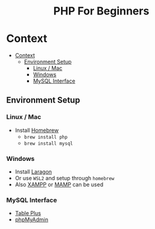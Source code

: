 <div align="center">
<h1>PHP For Beginners</h1>
</div>

# Context

- [Context](#context)
  - [Environment Setup](#environment-setup)
    - [Linux / Mac](#linux--mac)
    - [Windows](#windows)
    - [MySQL Interface](#mysql-interface)

## Environment Setup

### Linux / Mac

- Install [Homebrew](https://brew.sh/)
  - `brew install php`
  - `brew install mysql`

### Windows

- Install [Laragon](https://laragon.org/download/)
- Or use `WSL2` and setup through `homebrew`
- Also [XAMPP](https://www.apachefriends.org/) or [MAMP](https://www.mamp.info/en/windows/) can be used

### MySQL Interface

- [Table Plus](https://tableplus.com/)
- [phpMyAdmin](https://www.phpmyadmin.net/)
